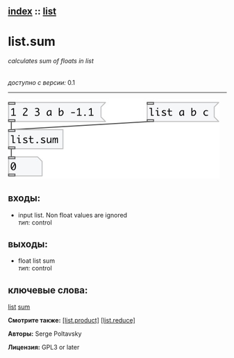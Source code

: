 [index](index.html) :: [list](category_list.html)
---

# list.sum

###### calculates sum of floats in list

*доступно с версии:* 0.1

---




[![example](../examples/img/list.sum.jpg)](../examples/pd/list.sum.pd)









## входы:

* input list. Non float values are ignored<br>
_тип:_ control



## выходы:

* float list sum<br>
_тип:_ control



## ключевые слова:

[list](keywords/list.html)
[sum](keywords/sum.html)



**Смотрите также:**
[\[list.product\]](list.product.html)
[\[list.reduce\]](list.reduce.html)




**Авторы:** Serge Poltavsky




**Лицензия:** GPL3 or later





